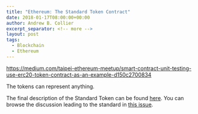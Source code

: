 ```yaml
---
title: "Ethereum: The Standard Token Contract"
date: 2018-01-17T08:00:00+00:00
author: Andrew B. Collier
excerpt_separator: <!-- more -->
layout: post
tags:
  - Blockchain
  - Ethereum
---
```


https://medium.com/taipei-ethereum-meetup/smart-contract-unit-testing-use-erc20-token-contract-as-an-example-d150c2700834

The tokens can represent anything.

The final description of the Standard Token can be found [here](https://github.com/ethereum/EIPs/blob/master/EIPS/eip-20-token-standard.md). You can browse the discussion leading to the standard in [this issue](https://github.com/ethereum/eips/issues/20).